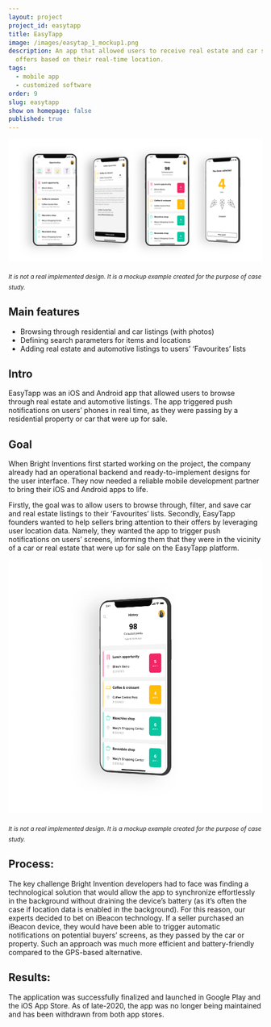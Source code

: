```yaml
---
layout: project
project_id: easytapp
title: EasyTapp
image: /images/easytap_1_mockup1.png
description: An app that allowed users to receive real estate and car sales’
  offers based on their real-time location.
tags:
  - mobile app
  - customized software
order: 9
slug: easytapp
show on homepage: false
published: true
---
```



![easytapp mobile app development](/images/easytap_quartet1_copy.png)

<sub>*It is not a real implemented design. It is a mockup example created for the purpose of case study.*</sub>

## Main features

* Browsing through residential and car listings (with photos)
* Defining search parameters for items and locations
* Adding real estate and automotive listings to users’ ‘Favourites’ lists

## Intro

EasyTapp was an iOS and Android app that allowed users to browse through real estate and automotive listings. The app triggered push notifications on users’ phones in real time, as they were passing by a residential property or car that were up for sale.

## Goal

When Bright Inventions first started working on the project, the company already had an operational backend and ready-to-implement designs for the user interface. They now needed a reliable mobile development partner to bring their iOS and Android apps to life. 

Firstly, the goal was to allow users to browse through, filter, and save car and real estate listings to their ‘Favourites’ lists. Secondly, EasyTapp founders wanted to help sellers bring attention to their offers by leveraging user location data. Namely, they wanted the app to trigger push notifications on users’ screens, informing them that they were in the vicinity of a car or real estate that were up for sale on the EasyTapp platform.

![easytapp mobile app development](/images/easytap_1_mockup1.png)

<sub>*It is not a real implemented design. It is a mockup example created for the purpose of case study.*</sub>

## Process:

The key challenge Bright Invention developers had to face was finding a technological solution that would allow the app to synchronize effortlessly in the background without draining the device’s battery (as it’s often the case if location data is enabled in the background). For this reason, our experts decided to bet on iBeacon technology. If a seller purchased an iBeacon device, they would have been able to trigger automatic notifications on potential buyers’ screens, as they passed by the car or property. Such an approach was  much more efficient and battery-friendly compared to the GPS-based alternative.

## Results:

The application was successfully finalized and launched in Google Play and the iOS App Store. As of late-2020, the app was no longer being maintained and has been withdrawn from both app stores.
